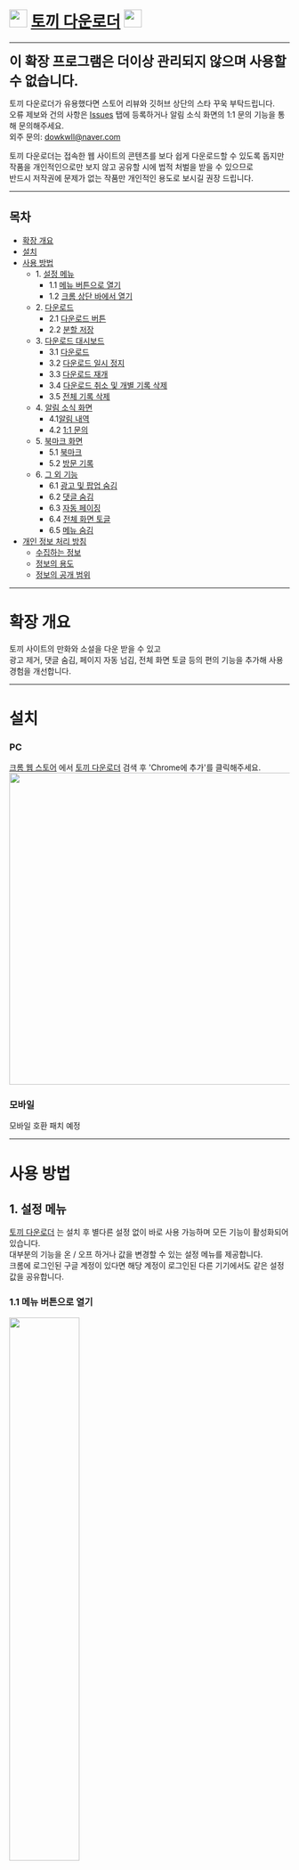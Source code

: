 # <img src="https://github.com/lsh4711/rabbit-downloader/assets/120231876/8ef83cc3-c2c5-4d09-9375-8d4479f50e26" style="width: 2rem;" /> [토끼 다운로더](https://chromewebstore.google.com/detail/%ED%86%A0%EB%81%BC-%EB%8B%A4%EC%9A%B4%EB%A1%9C%EB%8D%94/ohldgfmhhadhcemnbepnciaoanbbaeba) <img src="https://github.com/lsh4711/rabbit-downloader/assets/120231876/8ef83cc3-c2c5-4d09-9375-8d4479f50e26" style="width: 2rem;" />

---

<span style="font-size: 1.5rem">**이 확장 프로그램은 더이상 관리되지 않으며 사용할 수 없습니다.**  

토끼 다운로더가 유용했다면 스토어 리뷰와 깃허브 상단의 스타 꾸욱 부탁드립니다.  
오류 제보와 건의 사항은 [Issues](https://github.com/lsh4711/rabbit-downloader/issues) 탭에 등록하거나 알림 소식 화면의 1:1 문의 기능을 통해 문의해주세요.</span>  
외주 문의: [dowkwll@naver.com](mailto:dowlwll@naver.com)

토끼 다운로더는 접속한 웹 사이트의 콘텐츠를 보다 쉽게 다운로드할 수 있도록 돕지만  
작품을 개인적인으로만 보지 않고 공유할 시에 법적 처벌을 받을 수 있으므로  
반드시 저작권에 문제가 없는 작품만 개인적인 용도로 보시길 권장 드립니다.

---

## 목차

- [확장 개요](#확장-개요)
- [설치](#설치)
- [사용 방법](#사용-방법)
    - 1\. [설정 메뉴](#1-설정-메뉴)
        - 1.1 [메뉴 버튼으로 열기](#11-메뉴-버튼으로-열기)
        - 1.2 [크롬 상단 바에서 열기](#12-크롬-확장-목록에서-열기)
    - 2\. [다운로드](#2-다운로드)
        - 2.1 [다운로드 버튼](#21-다운로드-버튼)
        - 2.2 [분할 저장](#22-분할-저장)
    - 3\. [다운로드 대시보드](#3-다운로드-대시보드)
        - 3.1 [다운로드](#31-다운로드)
        - 3.2 [다운로드 일시 정지](#32-다운로드-일시-정지)
        - 3.3 [다운로드 재개](#33-다운로드-재개)
        - 3.4 [다운로드 취소 및 개별 기록 삭제](#34-다운로드-취소-및-개별-기록-삭제)
        - 3.5 [전체 기록 삭제](#35-전체-기록-삭제)
    - 4\. [알림 소식 화면](#4-알림-소식-화면)
        - 4.1[알림 내역](#41-알림-내역)
        - 4.2 [1:1 문의](#42-11-문의)
    - 5\. [북마크 화면](#5-북마크-화면)
        - 5.1 [북마크](#51-북마크-추가-및-삭제)
        - 5.2 [방문 기록](#52-방문-기록)
    - 6\. [그 외 기능](#6-추가-기능)
        - 6.1 [광고 및 팝업 숨김](#61-광고-및-팝업-숨김)
        - 6.2 [댓글 숨김](#62-댓글-숨김)
        - 6.3 [자동 페이징](#63-자동-페이징)
        - 6.4 [전체 화면 토글](#64-전체-화면-토글)
        - 6.5 [메뉴 숨김](#65-메뉴-숨김)
- [개인 정보 처리 방침](#개인-정보-처리-방침)
    - [수집하는 정보](#수집하는-정보)
    - [정보의 용도](#정보의-용도)
    - [정보의 공개 범위](#정보의-공개-범위)

---

# 확장 개요

토끼 사이트의 만화와 소설을 다운 받을 수 있고  
광고 제거, 댓글 숨김, 페이지 자동 넘김, 전체 화면 토글 등의 편의 기능을 추가해 사용 경험을 개선합니다.

---

# 설치

### PC

[크롬 웹 스토어](https://chromewebstore.google.com/category/extensions)
에서 [토끼 다운로더](https://chromewebstore.google.com/detail/%ED%86%A0%EB%81%BC-%EB%8B%A4%EC%9A%B4%EB%A1%9C%EB%8D%94/ohldgfmhhadhcemnbepnciaoanbbaeba)
검색 후 'Chrome에 추가'를 클릭해주세요.
<img src="https://github.com/lsh4711/rabbit-downloader/assets/120231876/1fd1ea19-3cb8-409f-b07a-2c6dce3be7e3" style="width: 35rem" />

### 모바일
모바일 호환 패치 예정

---

# 사용 방법

## 1. 설정 메뉴

[토끼 다운로더](https://chromewebstore.google.com/detail/%ED%86%A0%EB%81%BC-%EB%8B%A4%EC%9A%B4%EB%A1%9C%EB%8D%94/ohldgfmhhadhcemnbepnciaoanbbaeba)
는 설치 후 별다른 설정 없이 바로 사용 가능하며 모든 기능이
활성화되어 있습니다.  
대부분의 기능을 온 / 오프 하거나 값을 변경할 수 있는 설정 메뉴를 제공합니다.  
크롬에 로그인된 구글 계정이 있다면 해당 계정이 로그인된 다른 기기에서도 같은 설정 값을 공유합니다.

### 1.1 메뉴 버튼으로 열기

<img src="https://github.com/lsh4711/rabbit-downloader/assets/120231876/ec9b5005-9947-48fa-b4e4-daae056e533a"  width="50%" />

### 1.2 크롬 확장 목록에서 열기

<img src="https://github.com/lsh4711/rabbit-downloader/assets/120231876/2bcfe08d-1108-43b7-b196-c1dde9aa28de"  width="25%" />

고정 시켜두면 바로 열 수 있습니다.

## 2. 다운로드

### 2.1 다운로드 버튼

설정 메뉴의 '다운로드'가 활성화되면 페이지 상단에 다운로드 버튼이 표시됩니다.  
다운로드는 회차 목록과 뷰어 페이지에서만 가능합니다.  
회차 목록 페이지에서 클릭 시 해당 작품의 모든 회차를 다운로드합니다.  
뷰어 페이지에서 클릭 시 현재 보고 있는 회차만 다운로드합니다.

<img src="https://github.com/lsh4711/rabbit-downloader/assets/120231876/499188cb-057b-4768-8fc7-f159b09a11b3"  width="50%" />
<img src="https://github.com/lsh4711/rabbit-downloader/assets/120231876/aec52381-7e1e-451f-8473-8bcb98ab1274"  width="50%" />
<img src="https://github.com/lsh4711/rabbit-downloader/assets/120231876/b31a26d9-3820-4648-b594-023616276c7a"  width="50%" />

### 2.2 분할 저장

설정 메뉴의 '분할 저장'이 활성화되면 만화, 웹툰 다운로드 시 소제목(회차 제목)으로 생성된 폴더안에 이미지가 들어갑니다.  
비활성화되면 이미지에 순서만 매겨집니다.

```
# 분활 저장 활성화         | # 분활 저장 비활성화  
abc.zip                 | abc.zip          
    |                   |    |    
    |--- abc_1화 (폴더)  |    |--- 1.jpg      
    |       |           |    |--- ...   
    |       |--- 1.jpg  |    |--- 90.jpg      
    |       |--- ...    |    |--- ...  
    |       |--- 30.jpg |    |--- 100.jpg                  
    |                   |                  
    |--- ...            |                  
    |                   |                  
    |--- abc_11화 (폴더) |                  
```

소설은 분할 저장 옵션과 관계 없이 하나의 텍스트 파일로 다운로드됩니다.

## 3. 다운로드 대시보드

다운로드 진행 상황을 확인하고 관리할 수 있는 대시보드를 제공합니다.  
토끼 메뉴 버튼을 통해 열 수 있습니다.  

<img src="https://github.com/lsh4711/rabbit-downloader/assets/120231876/4254e3bc-ab5c-4e4b-a287-99a909034cb6"  width="50%" />

### 3.1 다운로드

진행중인 다운로드가 없으면 대시보드에도 [다운로드 버튼](#21-다운로드-버튼)이 표시됩니다.  
클릭하면 현재 페이지의 콘텐츠를 다운로드합니다.  
*구글 계정 연동이 필요합니다.*

### 3.2 다운로드 일시 정지

다운로드 진행 중일 때 정지 버튼을 클릭하거나, 문제가 발생해 다운로드 작업이 강제로 중단되면   
일시 정지(중단) 상태가 되어 나중에 이어서 다운로드할 수 있습니다.

### 3.3 다운로드 재개

일시 정지(중단) 상태일 때 재시작 버튼을 누르면 임시 저장된 부분부터 다운로드합니다.  
1.0 버전에서는 10화 마다 임시 저장됩니다.  
예시: 55화에서 일시 정지(혹은 중단) -> 50화부터 다운로드 재개

### 3.4 다운로드 취소 및 개별 기록 삭제

대시보드의 작업 위에 마우스를 올릴 때 나타나는 휴지통 아이콘을 클릭하면  
진행 중이거나 대기 중인 다운로드 작업은 취소되고 완료된 작업은 기록이 삭제됩니다.  
(1.0 버전에서는 항상 먼저 추가된 순서대로 다운로드 작업을 처리하므로 우선시하고 싶은 작업이 있다면 앞의 작업을 취소해야합니다.)

### 3.5 전체 기록 삭제

기록 삭제 버튼을 클릭하면 다운로드 완료된 모든 작업의 기록을 삭제합니다.  
진행중인 작업과 대기중인 작업은 유지됩니다.

## 4. 알림 소식 화면

여러 종류의 알림을 확인할 수 있는 알림 소식 화면이 제공됩니다.  
새로운 알림이 있다면 강조된 알림 버튼이 표시되며  
클릭 시 알림 소식 화면을 엽니다.  
토끼 메뉴 버튼을 통해서도 열 수 있습니다.

### 4.1 알림 내역

안내사항, 패치 소식, 문의 내역 등에 대한 알림을 확인할 수 있습니다.

<img src="https://github.com/lsh4711/rabbit-downloader/assets/120231876/ea709691-5dac-47ba-a040-bb1787738eda"  width="50%" />

### 4.2 1:1 문의

알림 소식 화면에서 1:1 문의 화면으로 이동하여  
대화 형식으로 문의할 수 있습니다.  
*구글 계정 연동이 필요합니다.*

<img src="https://github.com/lsh4711/rabbit-downloader/assets/120231876/fef36c65-f67f-4639-afd6-407585fc5da2"  width="50%" />

## 5. 북마크 화면

북마크에 추가된 작품의 진행도를 확인하고  
이어서 볼 수 있는 북마크 화면이 제공됩니다.  
토끼 메뉴 버튼을 통해 열 수 있습니다.

<img src="https://github.com/lsh4711/rabbit-downloader/assets/120231876/bf85c6d0-73da-4084-bc0c-c5d35f06f001"  width="50%" />

### 5.1 북마크 추가 및 삭제

페이지 상단의 북마크 버튼을 클릭하면  
현재 작품을 북마크에 추가 또는 삭제할 수 있습니다.  
북마크 화면에서도 추가 및 삭제할 수 있습니다.  
*구글 계정 연동이 필요합니다.*

### 5.2 방문 기록

방문한 작품들의 정보를 확인하고 이동할 수 있습니다.

## 6. 추가 기능

### 6.1 광고 및 팝업 숨김

설정 메뉴에서 광고와 팝업 숨김 여부를 각각 선택할 수 있습니다.

<img src="https://github.com/lsh4711/rabbit-downloader/assets/120231876/decc404d-6521-4c3a-a8c1-86fb024302c0"  width="50%" />

### 6.2 댓글 숨김

설정 메뉴 또는 댓글 위의 있는 토글 버튼으로 댓글 숨김 여부를 선택할 수 있습니다.

<img src="https://github.com/lsh4711/rabbit-downloader/assets/120231876/17fc8750-025c-4a00-9c2a-d21288634eb8"  width="50%" />

### 6.3 자동 페이징

설정 메뉴의 '자동 페이징'이 활성화되어 있을 때 뷰어 페이지에서 콘텐츠(사진, 텍스트)의 마지막에 도달하면 자동 페이징 안내 메시지가 표시됩니다.  
안내 메시지가 표시 중일 때 화면 아무 곳을 클릭하면 자동 페이징이 취소되고 메시지가 사라질 떄 까지 기다리면 다음 화로 이동합니다.  
안내 메시지의 유지 시간은 설정 메뉴의 '알림 시간'과 같으며 알림 시간이 짧아질수록 자동 페이징이 더 빨리 실행됩니다.  
설정 메뉴의 '자동 페이징'을 비활성화하거나 알림 시간을 0초로 설정하면 메시지도 표시되지 않고 자동 페이징도 실행되지 않습니다.

<img src="https://github.com/lsh4711/rabbit-downloader/assets/120231876/2422bcab-c34e-4d68-a6c0-2e62bbe726ae"  width="50%" />

### 6.4 전체 화면 토글

뷰어 페이지에서 콘텐츠(사진, 텍스트)를 더블 클릭하면 전체 화면으로 전환됩니다.  
콘텐츠를 다시 더블 클릭하면 원래 창 크기로 돌아옵니다.

### 6.5 메뉴 숨김

뷰어 페이지에서 스크롤하거나 콘텐츠(사진, 텍스트)를 클릭하면 메뉴가 숨겨집니다.  
콘텐츠 마지막에 도달하거나 콘텐츠를 클릭하면 메뉴가 다시 나타납니다.  
모바일 모드에서만 되는 기능이었지만 PC 모드에서도 가능해지도록 했으며 기존보다 더 빠르게 반응합니다.

---

# 개인 정보 처리 방침

## 수집하는 정보

이용자 수를 확인하기 위해 토끼 다운로더를 이용할 때 날짜와 횟수를 기록합니다.   
권한을 허락한 사용자에 한해서 구글 계정의 간략한 식별 정보를 알 수 있습니다.   
민감한 권한은 하나도 포함하지 않습니다.   
그 외 별도의 개인 정보를 요구하지 않습니다.

## 정보의 용도

수집한 이용 정보는 통계를 위해서만 사용되며   
사용자 식별 정보는 토끼 다운로더의 추가 기능을 제공하는 데 있어 사용자를 식별하기 위해서 필요합니다.

## 정보의 공개 범위

개인의 이용 정보와 사용자 계정 정보는 외부로 공개되지 않으며   
전체 이용자의 사용 횟수만 집계하여 공개합니다.

## OAuth 권한

1:1 문의 등 앞으로 추가되는 개인화된 기능을 제공하기 위해서   
구글 OAuth를 이용해 사용자를 식별하고 사용자의 문의 내역 등 필요한 정보와 함께 저장하고 앱을 사용할 때 제공합니다.

![image](https://github.com/lsh4711/rabbit-downloader/assets/120231876/466c9b6a-29b4-4fa5-903b-0e7011c65a83)
